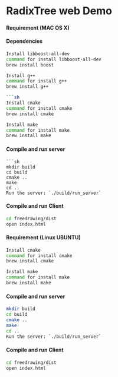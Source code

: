 RadixTree web Demo 
========
#### Requirement (MAC OS X)

#### Dependencies
```sh
Install libboost-all-dev
command for install libboost-all-dev
brew install boost
```
```sh
Install g++
command for install g++ 
brew install g++ 

```sh
Install cmake
command for install cmake
brew install cmake 
```
```sh
Install make
command for install make
brew install make 
```

#### Compile and run server
```
```sh
mkdir build
cd build
cmake ..
make
cd ..
Run the server: `./build/run_server`
```

#### Compile and run Client

```sh
cd freedrawing/dist
open index.html
```
#### Requirement (Linux UBUNTU)
```sh
Install cmake
command for install cmake
brew install cmake 
```
```sh
Install make
command for install make
brew install make 
```

#### Compile and run server

```sh
mkdir build
cd build
cmake ..
make
cd ..
Run the server: `./build/run_server`
```

#### Compile and run Client

```sh
cd freedrawing/dist
open index.html
```

